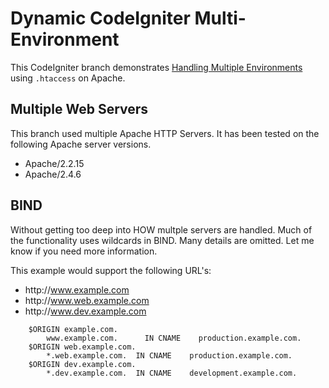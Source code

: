 # Dynamic CodeIgniter Multi-Environment

This CodeIgniter branch demonstrates [Handling Multiple Environments](https://www.codeigniter.com/user_guide/general/environments.html) using `.htaccess` on Apache.

## Multiple Web Servers

This branch used multiple Apache HTTP Servers.  It has been tested on the following Apache server versions.

-  Apache/2.2.15
-  Apache/2.4.6


## BIND

Without getting too deep into HOW multple servers are handled.  Much of the functionality uses wildcards in BIND.  Many details are omitted.  Let me know if you need more information.

This example would support the following URL's:

- http\://www.example.com
- http\://www.web.example.com
- http\://www.dev.example.com

```
    $ORIGIN example.com.
        www.example.com.      IN CNAME    production.example.com.
    $ORIGIN web.example.com.
        *.web.example.com.  IN CNAME    production.example.com.
    $ORIGIN dev.example.com.
        *.dev.example.com.  IN CNAME    development.example.com.
```